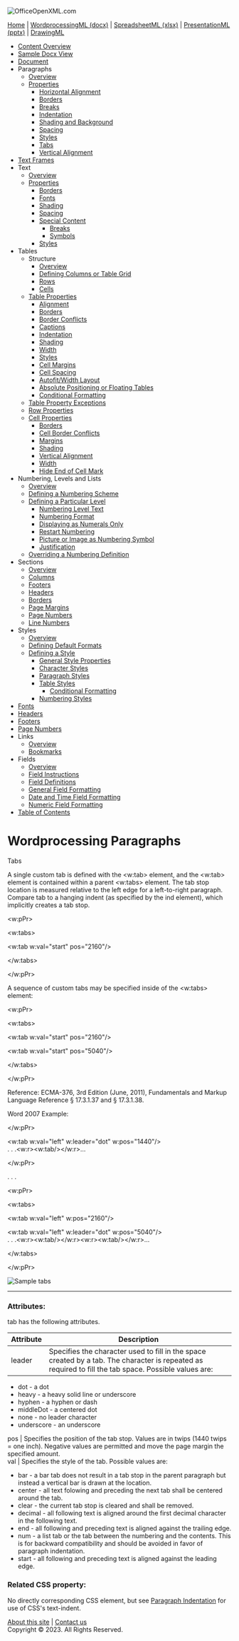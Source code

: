 ![OfficeOpenXML.com](images/banner1.png)

[Home](index.md) | [WordprocessingML (docx)](anatomyofOOXML.md) | [SpreadsheetML (xlsx)](anatomyofOOXML-xlsx.md) | [PresentationML (pptx)](anatomyofOOXML-pptx.md) | [DrawingML](drwOverview.md)

- [Content Overview](WPcontentOverview.md)
- [Sample Docx View](WPsampleDoc.md)
- [Document](WPdocument.md)
- Paragraphs
  - [Overview](WPparagraph.md)
  - [Properties](WPparagraphProperties.md)
    - [Horizontal Alignment](WPalignment.md)
    - [Borders](WPborders.md)
    - [Breaks](WPtextSpecialContent-break.md)
    - [Indentation](WPindentation.md)
    - [Shading and Background](WPshading.md)
    - [Spacing](WPspacing.md)
    - [Styles](WPstyleParStyles.md)
    - [Tabs](WPtab.md)
    - [Vertical Alignment](WPborders.md)
- [Text Frames](WPparagraph-textFrames.md)
- Text
  - [Overview](WPtext.md)
  - [Properties](WPtextFormatting.md)
    - [Borders](WPtextBorders.md)
    - [Fonts](WPtextFonts.md)
    - [Shading](WPtextShading.md)
    - [Spacing](WPtextSpacing.md)
    - [Special Content](WPtextSpecialContent.md)
      - [Breaks](WPtextSpecialContent-break.md)
      - [Symbols](WPtextSpecialContent-symbol.md)
    - [Styles](WPstyleCharStyles.md)
- Tables
  - Structure
    - [Overview](WPtable.md)
    - [Defining Columns or Table Grid](WPtableGrid.md)
    - [Rows](WPtableRow.md)
    - [Cells](WPtableCell.md)
  - [Table Properties](WPtableProperties.md)
    - [Alignment](WPtableAlignment.md)
    - [Borders](WPtableBorders.md)
    - [Border Conflicts](WPtableCellBorderConflicts.md)
    - [Captions](WPtableCaption.md)
    - [Indentation](WPtableIndent.md)
    - [Shading](WPtableShading.md)
    - [Width](WPtableWidth.md)
    - [Styles](WPstyleTableStyles.md)
    - [Cell Margins](WPtableCellMargins.md)
    - [Cell Spacing](WPtableCellSpacing.md)
    - [Autofit/Width Layout](WPtableLayout.md)
    - [Absolute Positioning or Floating Tables](WPfloatingTables.md)
    - [Conditional Formatting](WPtblLook.md)
  - [Table Property Exceptions](WPtablePropertyExceptions.md)
  - [Row Properties](WPtableRowProperties.md)
  - [Cell Properties](WPtableCellProperties.md)
    - [Borders](WPtableCellProperties-Borders.md)
    - [Cell Border Conflicts](WPtableCellBorderConflicts.md)
    - [Margins](WPtableCellProperties-Margins.md)
    - [Shading](WPtableCellProperties-Shading.md)
    - [Vertical Alignment](WPtableCellProperties-verticalAlignment.md)
    - [Width](WPtableCellProperties-Width.md)
    - [Hide End of Cell Mark](WPhideMark.md)
- Numbering, Levels and Lists
  - [Overview](WPnumbering.md)
  - [Defining a Numbering Scheme](WPnumberingAbstractNum.md)
  - [Defining a Particular Level](WPnumberingLvl.md)
    - [Numbering Level Text](WPnumberingLevelText.md)
    - [Numbering Format](WPnumbering-numFmt.md)
    - [Displaying as Numerals Only](WPnumbering-isLgl.md)
    - [Restart Numbering](WPnumbering-restart.md)
    - [Picture or Image as Numbering Symbol](WPnumbering-imagesAsSymbol.md)
    - [Justification](WPnumbering-lvlJc.md)
  - [Overriding a Numbering Definition](WPnumberingOverride.md)
- Sections
  - [Overview](WPsection.md)
  - [Columns](WPsectionCols.md)
  - [Footers](WPsectionFooterReference.md)
  - [Headers](WPsectionHeaderReference.md)
  - [Borders](WPsectionBorders.md)
  - [Page Margins](WPsectionPgMar.md)
  - [Page Numbers](WPSectionPgNumType.md)
  - [Line Numbers](WPsectionLineNumbering.md)
- Styles
  - [Overview](WPstyles.md)
  - [Defining Default Formats](WPstyleDefaults.md)
  - [Defining a Style](WPstyle.md)
    - [General Style Properties](WPstyleGenProps.md)
    - [Character Styles](WPstyleCharStyles.md)
    - [Paragraph Styles](WPstyleParStyles.md)
    - [Table Styles](WPstyleTableStyles.md)
      - [Conditional Formatting](WPstyleTableStylesCond.md)
    - [Numbering Styles](WPstyleNumStyles.md)
- [Fonts](WPfonts.md)
- [Headers](WPheaders.md)
- [Footers](WPfooters.md)
- [Page Numbers](WPSectionPgNumType.md)
- Links
  - [Overview](WPhyperlink.md)
  - [Bookmarks](WPbookmark.md)
- Fields
  - [Overview](WPfields.md)
  - [Field Instructions](WPfieldInstructions.md)
  - [Field Definitions](WPfieldDefinitions.md)
  - [General Field Formatting](WPgeneralFieldSwitches.md)
  - [Date and Time Field Formatting](WPdateTimeFieldSwitches.md)
  - [Numeric Field Formatting](WPnumericFieldSwitches.md)
- [Table of Contents](WPtableOfContents.md)

# Wordprocessing Paragraphs

Tabs

A single custom tab is defined with the <w:tab> element, and the <w:tab> element is contained within a parent <w:tabs> element. The tab stop location is measured relative to the left edge for a left-to-right paragraph. Compare tab to a hanging indent (as specified by the ind element), which implicitly creates a tab stop.

<w:pPr>

<w:tabs>

<w:tab w:val="start" pos="2160"/>

</w:tabs>

</w:pPr>

A sequence of custom tabs may be specified inside of the <w:tabs> element:

<w:pPr>

<w:tabs>

<w:tab w:val="start" pos="2160"/>

<w:tab w:val="start" pos="5040"/>

</w:tabs>

</w:pPr>

Reference: ECMA-376, 3rd Edition (June, 2011), Fundamentals and Markup Language Reference § 17.3.1.37 and § 17.3.1.38.

Word 2007 Example:

</w:pPr>

<w:tab w:val="left" w:leader="dot" w:pos="1440"/>  
. . .<w:r><w:tab/></w:r>...

</w:pPr>

. . .

<w:pPr>

<w:tabs>

<w:tab w:val="left" w:pos="2160"/>

<w:tab w:val="left" w:leader="dot" w:pos="5040"/>  
. . .<w:r><w:tab/></w:r><w:r><w:tab/></w:r>...

</w:tabs>

</w:pPr>

![Sample tabs](images\wp-tabs-1.gif)

---

### Attributes:

tab has the following attributes.

| Attribute | Description                                                                                                                                           |
| --------- | ----------------------------------------------------------------------------------------------------------------------------------------------------- |
| leader    | Specifies the character used to fill in the space created by a tab. The character is repeated as required to fill the tab space. Possible values are: |

- dot \- a dot
- heavy \- a heavy solid line or underscore
- hyphen \- a hyphen or dash
- middleDot \- a centered dot
- none \- no leader character
- underscore \- an underscore

pos | Specifies the position of the tab stop. Values are in twips (1440 twips = one inch). Negative values are permitted and move the page margin the specified amount.  
val | Specifies the style of the tab. Possible values are:

- bar \- a bar tab does not result in a tab stop in the parent paragraph but instead a vertical bar is drawn at the location.
- center \- all text folowing and preceding the next tab shall be centered around the tab.
- clear \- the current tab stop is cleared and shall be removed.
- decimal \- all following text is aligned around the first decimal character in the following text.
- end \- all following and preceding text is aligned against the trailing edge.
- num \- a list tab or the tab between the numbering and the contents. This is for backward compatibility and should be avoided in favor of paragraph indentation.
- start \- all following and preceding text is aligned against the leading edge.

### Related CSS property:

No directly corresponding CSS element, but see [Paragraph Indentation](WPindentation.md) for use of CSS's text-indent.

[About this site](aboutThisSite.md) | [Contact us](contactUs.md)  
Copyright © 2023. All Rights Reserved.
